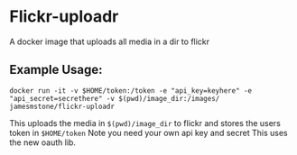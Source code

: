 # Flickr-uploadr
A docker image that uploads all media in a dir to flickr

## Example Usage:

`docker run -it -v $HOME/token:/token -e "api_key=keyhere" -e "api_secret=secrethere" -v $(pwd)/image_dir:/images/ jamesmstone/flickr-uploadr`


This uploads the media in  `$(pwd)/image_dir` to flickr 
and stores the users token in  `$HOME/token`
Note you need your own api key and secret
This uses the new oauth lib.
